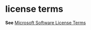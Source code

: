 # license terms

**See** [Microsoft Software License Terms](~/a-z-word-list-term-collections/m/software-license-terms.md)
